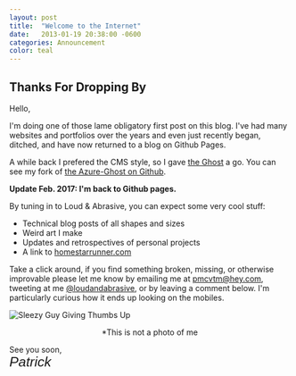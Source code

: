 ```yaml
---
layout: post
title:  "Welcome to the Internet"
date:   2013-01-19 20:38:00 -0600
categories: Announcement
color: teal
---
```



## Thanks For Dropping By

Hello,

I'm doing one of those lame obligatory first post on this blog. I've had many websites and portfolios over the years and even just recently began, ditched, and have now returned to a blog on Github Pages. 
<!--more-->
A while back I prefered the CMS style, so I gave [the Ghost](https://ghost.org/) a go. You can see my fork of [the Azure-Ghost on Github](https://github.com/pmcvtm/Ghost-Azure).

**Update Feb. 2017: I'm back to Github pages.**

By tuning in to Loud &amp; Abrasive, you can expect some very cool stuff: 

* Technical blog posts of all shapes and sizes
* Weird art I make
* Updates and retrospectives of personal projects
* A link to [homestarrunner.com](http://www.homestarrunner.com)


Take a click around, if you find something broken, missing, or otherwise improvable please let me know by emailing me at <pmcvtm@hey.com>, tweeting at me [@loudandabrasive](http://twitter.com/loudandabrasive), or by leaving a comment below. I'm particularly curious how it ends up looking on the mobiles.

![Sleezy Guy Giving Thumbs Up](https://external-content.duckduckgo.com/iu/?u=https%3A%2F%2Fmedia.istockphoto.com%2Fphotos%2Fsleazy-guy-two-thumbs-up-picture-id105816019%3Fs%3D170667a&f=1&nofb=1)
<div style="text-align:center;"> *This is not a photo of me </div>

See you soon,
<br /><span style="font: oblique 1.75em 'Vibur', sans-serif">Patrick</span>
